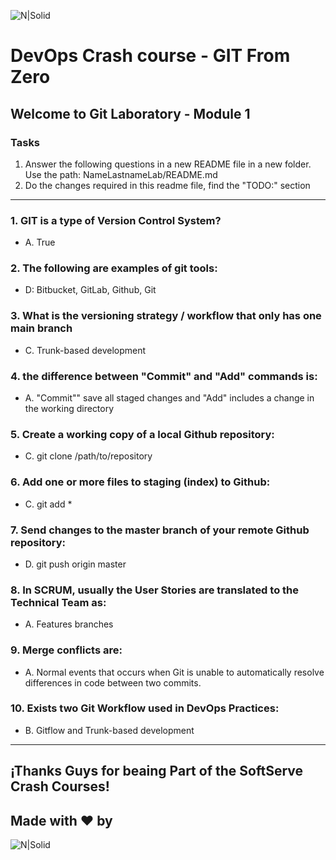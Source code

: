 ![N|Solid](https://media-exp2.licdn.com/dms/image/C4E0BAQEhqEYDn2-LkA/company-logo_100_100/0/1580391093627?e=1663200000&v=beta&t=EO7vueG3ailmZ1RfTbu4knkfQGiqf5LZa1RJ90nt5do)

# DevOps Crash course -​ GIT From Zero
## Welcome to Git Laboratory - Module 1

### Tasks
1. Answer the following questions in a new README file in a new folder. Use the path: NameLastnameLab/README.md
2. Do the changes required in this readme file, find the "TODO:" section

---
### 1. GIT is a type of Version Control System?

- A. True <br>


### 2. The following are examples of git tools:

- D: Bitbucket, GitLab, Github, Git <br>


### 3. What is the versioning strategy / workflow that only has one main branch

- C. Trunk-based development 


### 4. the difference between "Commit" and "Add" commands is:

- A. "Commit"" save all staged changes and "Add" includes a change in the working directory


### 5. Create a working copy of a local Github repository:

- C. git clone /path/to/repository 


### 6. Add one or more files to staging (index) to Github:

- C. git add * 


### 7. Send changes to the master branch of your remote  Github repository:

- D. git push origin master


### 8. In SCRUM, usually the User Stories are translated to the Technical Team as:

- A. Features branches


### 9. Merge conflicts are:

- A. Normal events that occurs when Git is unable to automatically resolve differences in code between two commits.


### 10. Exists two Git Workflow used in DevOps Practices:

- B. Gitflow and Trunk-based development 

---
## ¡Thanks Guys for beaing Part of the SoftServe Crash Courses! 
## Made with ❤ by 
![N|Solid](https://mms.businesswire.com/media/20211116006314/es/832960/4/SoftServe_Logo_2.jpg)

